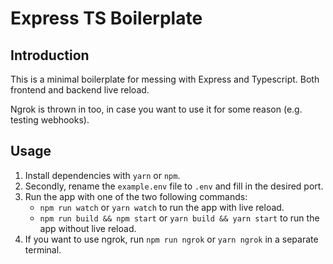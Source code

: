 # Express TS Boilerplate

## Introduction

This is a minimal boilerplate for messing with Express and Typescript. Both frontend and backend live reload.

Ngrok is thrown in too, in case you want to use it for some reason (e.g. testing webhooks).

## Usage

1. Install dependencies with `yarn` or `npm`.
2. Secondly, rename the `example.env` file to `.env` and fill in the desired port.
3. Run the app with one of the two following commands:
    - `npm run watch` or `yarn watch` to run the app with live reload.
    - `npm run build && npm start` or `yarn build && yarn start` to run the app without live reload.
4. If you want to use ngrok, run `npm run ngrok` or `yarn ngrok` in a separate terminal.
